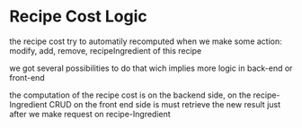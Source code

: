 # Recipe Cost Logic

the recipe cost try to automatily recomputed when we make some action:
modify, add, remove, recipeIngredient of this recipe

we got several possibilities to do that wich implies more logic in back-end or front-end

the computation of the recipe cost is on the backend side, on the recipe-Ingredient CRUD
on the front end side is must retrieve the new result just after we make request on recipe-Ingredient

